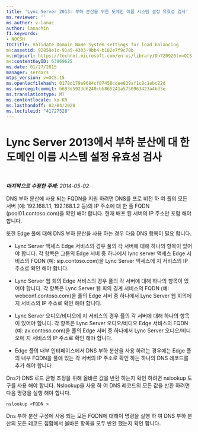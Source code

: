 ```yaml
---
title: 'Lync Server 2013: 부하 분산을 위한 도메인 이름 시스템 설정 유효성 검사'
ms.reviewer: ''
ms.author: v-lanac
author: lanachin
f1.keywords:
- NOCSH
TOCTitle: Validate Domain Name System settings for load balancing
ms:assetid: 92858e1c-91a5-4303-9bb4-b182e7f9c78b
ms:mtpsurl: https://technet.microsoft.com/en-us/library/Dn720920(v=OCS.15)
ms:contentKeyID: 63969625
ms.date: 01/27/2015
manager: serdars
mtps_version: v=OCS.15
ms.openlocfilehash: 0178d179a9684cf07450cdee839af1c8c1ebc22d
ms.sourcegitcommit: b693d5923d6240cbb865241a5750963423a4b33e
ms.translationtype: MT
ms.contentlocale: ko-KR
ms.lasthandoff: 02/04/2020
ms.locfileid: "41727528"
---
```

<div data-xmlns="http://www.w3.org/1999/xhtml">

<div class="topic" data-xmlns="http://www.w3.org/1999/xhtml" data-msxsl="urn:schemas-microsoft-com:xslt" data-cs="http://msdn.microsoft.com/en-us/">

<div data-asp="http://msdn2.microsoft.com/asp">

# <a name="validate-domain-name-system-settings-for-load-balancing-in-lync-server-2013"></a>Lync Server 2013에서 부하 분산에 대 한 도메인 이름 시스템 설정 유효성 검사

</div>

<div id="mainSection">

<div id="mainBody">

<span> </span>

_**마지막으로 수정한 주제:** 2014-05-02_

DNS 부하 분산에 사용 되는 FQDN을 지원 하려면 DNS를 프로 비전 하 여 풀의 모든 서버 (예: 192.168.1.1, 192.168.1.2 등)의 IP 주소에 대 한 풀 FQDN (pool01.contoso.com)을 확인 해야 합니다. 현재 배포 된 서버의 IP 주소만 포함 해야 합니다.

또한 Edge 풀에 대해 DNS 부하 분산을 사용 하는 경우 다음 DNS 항목이 필요 합니다.

  - Lync Server 액세스 Edge 서비스의 경우 풀의 각 서버에 대해 하나의 항목이 있어야 합니다. 각 항목은 그룹의 Edge 서버 중 하나에서 lync server 액세스 Edge 서비스의 FQDN (예: sip.contoso.com)을 Lync Server 액세스에 지 서비스의 IP 주소로 확인 해야 합니다.

  - Lync Server 웹 회의 Edge 서비스의 경우 풀의 각 서버에 대해 하나의 항목이 있어야 합니다. 각 항목은 Lync Server 웹 회의 경계 서비스의 FQDN (예: webconf.contoso.com)을 풀의 Edge 서버 중 하나에서 Lync Server 웹 회의에 지 서비스의 IP 주소로 확인 해야 합니다.

  - Lync Server 오디오/비디오에 지 서비스의 경우 풀의 각 서버에 대해 하나의 항목이 있어야 합니다. 각 항목은 Lync Server 오디오/비디오 Edge 서비스의 FQDN (예: av.contoso.com)을 풀의 Edge 서버 중 하나에서 Lync Server 오디오/비디오에 지 서비스의 IP 주소로 확인 해야 합니다.

  - Edge 풀의 내부 인터페이스에서 DNS 부하 분산을 사용 하려는 경우에는 Edge 풀의 내부 FQDN을 풀에 있는 각 서버의 IP 주소로 확인 하는 하나의 DNS 레코드를 추가 해야 합니다.

Dns가 DNS 로드 균형 조정을 위해 올바른 값을 반환 하는지 확인 하려면 nslookup 도구를 사용 해야 합니다. Nslookup을 사용 하 여 DNS 레코드의 모든 값을 반환 하려면 다음 명령을 실행 해야 합니다.

`nslookup <FQDN >`

Dns 부하 분산 구성에 사용 되는 모든 FQDN에 대해이 명령을 실행 하 여 DNS 부하 분산의 모든 레코드 집합에서 올바른 항목을 모두 반환 했는지 확인 합니다.

</div>

<span> </span>

</div>

</div>

</div>

